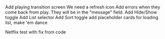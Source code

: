 Add playing transition screen
We need a refresh icon
Add errors when they come back from play. They will be in the "message" field.
Add Hide/Show toggle
Add List selector
Add Sort toggle
add placeholder cards for loading list, make 'em dance

Netflix test with fix from code